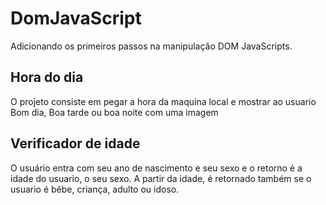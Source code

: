 # DomJavaScript

Adicionando os primeiros passos na manipulação DOM JavaScripts.

<h2> Hora do dia</h2>
<p>O projeto consiste em pegar a hora da maquina local e mostrar ao usuario Bom dia, Boa tarde ou boa noite com uma imagem</p>

<h2>Verificador de idade</h2>
O usuário entra com seu ano de nascimento e seu sexo e o retorno é a idade do usuario, o seu sexo. A partir da idade, é retornado também se o usuario é bêbe, criança, adulto ou idoso.
